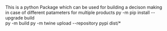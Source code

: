 This is a python Package which can be used for building a decison making in case of different patameters for multiple products
py -m pip install --upgrade build  
py -m build
py -m twine upload --repository pypi dist/*